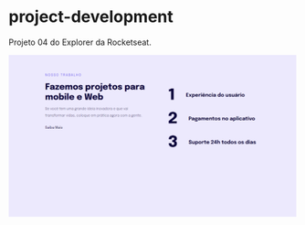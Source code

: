 # project-development
Projeto 04 do Explorer da Rocketseat.

![Project development](https://github.com/madalena-rocha/project-development/blob/main/assets/project-development.png)
